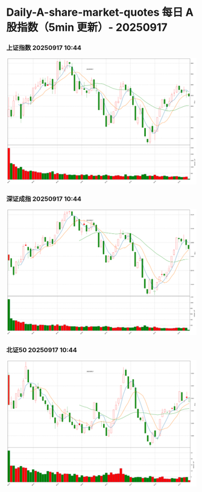 
# Daily-A-share-market-quotes 每日 A 股指数（5min 更新）- 20250917

### 上证指数 20250917 10:44
![](./fig/2025/9/20250917-sh000001.png)

### 深证成指 20250917 10:44
![](./fig/2025/9/20250917-sz399001.png)

### 北证50 20250917 10:44
![](./fig/2025/9/20250917-bj899050.png)
